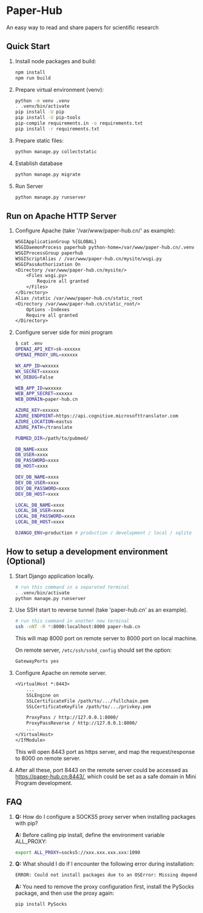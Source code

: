 # Paper-Hub

An easy way to read and share papers for scientific research

## Quick Start

1. Install node packages and build:

    ```sh
    npm install
    npm run build
    ```

2. Prepare virtual environment (venv):

    ```sh
    python -m venv .venv
    . .venv/bin/activate
    pip install -U pip
    pip install -U pip-tools
    pip-compile requirements.in -o requirements.txt
    pip install -r requirements.txt
    ```

3. Prepare static files:

    ```sh
    python manage.py collectstatic
    ```

4. Establish database

    ```sh
    python manage.py migrate
    ```

5. Run Server

    ```sh
    python manage.py runserver
    ```

## Run on Apache HTTP Server

1. Configure Apache (take '/var/www/paper-hub.cn/' as example):

    ```txt
    WSGIApplicationGroup %{GLOBAL}
    WSGIDaemonProcess paperhub python-home=/var/www/paper-hub.cn/.venv python-path=/var/www/paper-hub.cn
    WSGIProcessGroup paperhub
    WSGIScriptAlias / /var/www/paper-hub.cn/mysite/wsgi.py
    WSGIPassAuthorization On
    <Directory /var/www/paper-hub.cn/mysite/>
        <Files wsgi.py>
            Require all granted
        </Files>
    </Directory>
    Alias /static /var/www/paper-hub.cn/static_root
    <Directory /var/www/paper-hub.cn/static_root/>
        Options -Indexes
        Require all granted
    </Directory>
    ```

2. Configure server side for mini program

    ```sh
    $ cat .env
    OPENAI_API_KEY=sk-xxxxxx
    OPENAI_PROXY_URL=xxxxxx

    WX_APP_ID=wxxxxx
    WX_SECRET=xxxxxx
    WX_DEBUG=False

    WEB_APP_ID=wxxxxx
    WEB_APP_SECRET=xxxxxx
    WEB_DOMAIN=paper-hub.cn

    AZURE_KEY=xxxxxx
    AZURE_ENDPOINT=https://api.cognitive.microsofttranslator.com
    AZURE_LOCATION=eastus
    AZURE_PATH=/translate

    PUBMED_DIR=/path/to/pubmed/

    DB_NAME=xxxx
    DB_USER=xxxx
    DB_PASSWORD=xxxx
    DB_HOST=xxxx

    DEV_DB_NAME=xxxx
    DEV_DB_USER=xxxx
    DEV_DB_PASSWORD=xxxx
    DEV_DB_HOST=xxxx

    LOCAL_DB_NAME=xxxx
    LOCAL_DB_USER=xxxx
    LOCAL_DB_PASSWORD=xxxx
    LOCAL_DB_HOST=xxxx

    DJANGO_ENV=production # production / development / local / sqlite
    ```

## How to setup a development environment (Optional)

1. Start Django application locally.

    ```sh
    # run this command in a separated terminal
    . .venv/bin/activate
    python manage.py runserver
    ```

2. Use SSH start to reverse tunnel (take 'paper-hub.cn' as an example).

    ```sh
    # run this command in another new terminal
    ssh -nNT -R *:8000:localhost:8000 paper-hub.cn
    ```

    This will map 8000 port on remote server to 8000 port on local machine.

    On remote server, `/etc/ssh/sshd_config` should set the option:

    ```txt
    GatewayPorts yes
    ```

3. Configure Apache on remote server.

    ```txt
    <VirtualHost *:8443>
        ...
        SSLEngine on
        SSLCertificateFile /path/to/.../fullchain.pem
        SSLCertificateKeyFile /path/to/.../privkey.pem

        ProxyPass / http://127.0.0.1:8000/
        ProxyPassReverse / http://127.0.0.1:8000/
        ...
    </VirtualHost>
    </IfModule>
    ```

    This will open 8443 port as https server, and map the request/response to 8000 on remote server.

4. After all these, port 8443 on the remote server could be accessed as <https://paper-hub.cn:8443/>, which could be set as a safe domain in Mini Program development.


## FAQ

1. **Q:** How do I configure a SOCKS5 proxy server when installing packages with pip?

    **A:** Before calling pip install, define the environment variable ALL_PROXY:

    ```sh
    export ALL_PROXY=socks5://xxx.xxx.xxx.xxx:1090
    ```

2. **Q:** What should I do if I encounter the following error during installation:

    ```txt
    ERROR: Could not install packages due to an OSError: Missing dependencies for SOCKS support.
    ```

    **A:** You need to remove the proxy configuration first, install the PySocks package, and then use the proxy again:

    ```sh
    pip install PySocks
    ```
